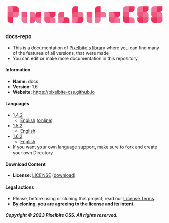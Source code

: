 ![image](https://raw.githubusercontent.com/Pixelbite-CSS/.github/main/banner-yellow.png)

### docs-repo
 - This is a documentation of [Pixelbite's library](https://github.com/Pixelbite-CSS) where you can find many of the features of all versions, that were made
 - You can edit or make more documentation in this repository

#### Information
 - **Name:** docs
 - **Version:** 1.6
 - **Website:** https://pixelbite-css.github.io
 
#### Languages
- [1.4.2](./1.4.2)
    - [English](./1.4.2/English) ([online](https://pixelbite-css.github.io/docs-repo/1.4.2/English))
- [1.5.2](./1.5.2)
    - [English](./1.5.2/English)
- [1.6.2](./1.6)
    - [English](./1.6/English)
- If you want your own language support, make sure to fork and create your own Directory


#### Download Content
 - **License:** [LICENSE](https://github.com/Pixelbite-CSS/docs-repo/blob/main/LICENSE) ([download](https://raw.githubusercontent.com/Pixelbite-CSS/docs-repo/main/LICENSE))

#### Legal actions
 - Please, before using or cloning this project, read our [License Terms](https://github.com/Pixelbite-CSS/docs-repo/blob/main/LICENSE).
 - **By cloning, you are agreeing to the license and its intent.**

##### Copyright © 2023 Pixelbite CSS. All rights reserved.
